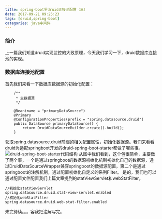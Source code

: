 ```yaml
---
title: spring-boot里druid连接池配置（三）
date: 2017-09-21 09:25:23
tags: [druid,spring-boot]
categories: java中间件
---
```

### 简介
上一篇我们知道druid实现监控的大致原理，今天我们学习一下，druid数据库连接池的实现。
### 数据库连接池配置
首先我们来看一下数据库数据源的初始化配置：
```
    /**
     * 主数据源
     */

    @Bean(name = "primaryDataSource")
    @Primary
    @ConfigurationProperties(prefix = "spring.datasource.druid")
    public DataSource primaryDataSource() {
        return DruidDataSourceBuilder.create().build();
    }
```
获取spring.datasource.druid前缀的相关配置属性，初始化数据源。我们来看看druid为适配springboot开发的druid-spring-boot-starter都做了哪些事。
![druid-spring-boot-starter代码结构](/images/druid/druid-spring-boot-starter.png)
从图中我们看到，这个包很简单，主要做了两个事，一个是通过springboot的数据源初始化机制初始化自己的数据源，通过DruidDataSourceWrapper兼容springboot的数据源配置，第二个是通过springboot的注解机制，通过配置初始化自定义的系列Filter。
是的，我们也可以通过配置文件配置我们上篇文章提到的statViewServlet和webStatFilter。
```
//初始化statViewServlet
spring.datasource.druid.stat-view-servlet.enabled
//初始化webStatFilter
spring.datasource.druid.web-stat-filter.enabled
```
<!--more-->
未完待续。。。容我把注解写完。